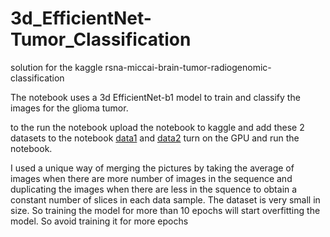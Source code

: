 # 3d_EfficientNet-Tumor_Classification
solution for the kaggle rsna-miccai-brain-tumor-radiogenomic-classification

The notebook uses a 3d EfficientNet-b1 model to train and classify the images for the glioma tumor. 

to the run the notebook upload the notebook to kaggle and add these 2 datasets to the notebook [data1](https://www.kaggle.com/datasets/jonathanbesomi/rsna-miccai-png) and [data2](https://www.kaggle.com/competitions/rsna-miccai-brain-tumor-radiogenomic-classification/data) turn on the GPU and run the notebook.

I used a unique way of merging the pictures by taking the average of images when there are more number of images in the sequence and duplicating the images when there are less in the squence to obtain a constant number of slices in each data sample. 
The dataset is very small in size. So training the model for more than 10 epochs will start overfitting the model. So avoid training it for more epochs




